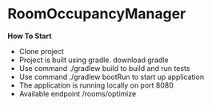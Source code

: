 # RoomOccupancyManager

**How To Start**

- Clone project
- Project is built using gradle. download gradle
- Use command ./gradlew build  to build and run tests
- Use command ./gradlew bootRun  to start up application
- The application is running locally on port 8080
- Available endpoint /rooms/optimize
